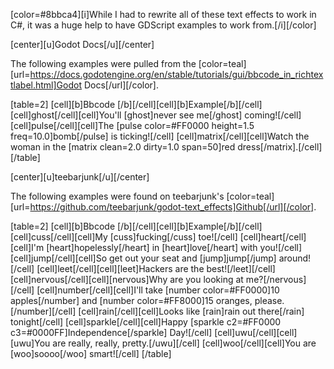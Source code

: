 [color=#8bbca4][i]While I had to rewrite all of these text effects to work in C#, it was a huge help to have GDScript examples to work from.[/i][/color]

[center][u]Godot Docs[/u][/center]

The following examples were pulled from the [color=teal][url=https://docs.godotengine.org/en/stable/tutorials/gui/bbcode_in_richtextlabel.html]Godot Docs[/url][/color].

[table=2]
[cell][b]Bbcode  [/b][/cell][cell][b]Example[/b][/cell]
[cell]ghost[/cell][cell]You'll [ghost]never see me[/ghost] coming![/cell]
[cell]pulse[/cell][cell]The [pulse color=#FF0000 height=1.5 freq=10.0]bomb[/pulse] is ticking![/cell]
[cell]matrix[/cell][cell]Watch the woman in the [matrix clean=2.0 dirty=1.0 span=50]red dress[/matrix].[/cell]
[/table]

[center][u]teebarjunk[/u][/center]

The following examples were found on teebarjunk's [color=teal][url=https://github.com/teebarjunk/godot-text_effects]Github[/url][/color].

[table=2]
[cell][b]Bbcode  [/b][/cell][cell][b]Example[/b][/cell]
[cell]cuss[/cell][cell]My [cuss]fucking[/cuss] toe![/cell]
[cell]heart[/cell][cell]I'm [heart]hopelessly[/heart] in [heart]love[/heart] with you![/cell]
[cell]jump[/cell][cell]So get out your seat and [jump]jump[/jump] around![/cell]
[cell]leet[/cell][cell][leet]Hackers are the best![/leet][/cell]
[cell]nervous[/cell][cell][nervous]Why are you looking at me?[/nervous][/cell]
[cell]number[/cell][cell]I'll take [number color=#FF0000]10 apples[/number] and [number color=#FF8000]15 oranges, please.[/number][/cell]
[cell]rain[/cell][cell]Looks like [rain]rain out there[/rain] tonight[/cell]
[cell]sparkle[/cell][cell]Happy [sparkle c2=#FF0000 c3=#0000FF]Independence[/sparkle] Day![/cell]
[cell]uwu[/cell][cell][uwu]You are really, really, pretty.[/uwu][/cell]
[cell]woo[/cell][cell]You are [woo]soooo[/woo] smart![/cell]
[/table]